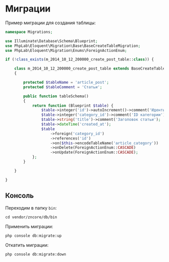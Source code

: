 # Миграции

Пример миграции для создания таблицы:

```php
namespace Migrations;

use Illuminate\Database\Schema\Blueprint;
use PhpLab\Eloquent\Migration\Base\BaseCreateTableMigration;
use PhpLab\Eloquent\Migration\Enums\ForeignActionEnum;

if (!class_exists(m_2014_10_12_200000_create_post_table::class)) {

    class m_2014_10_12_200000_create_post_table extends BaseCreateTableMigration
    {

        protected $tableName = 'article_post';
        protected $tableComment = 'Статьи';

        public function tableSchema()
        {
            return function (Blueprint $table) {
                $table->integer('id')->autoIncrement()->comment('Идентификатор');
                $table->integer('category_id')->comment('ID категории');
                $table->string('title')->comment('Заголовок статьи');
                $table->dateTime('created_at');
                $table
                    ->foreign('category_id')
                    ->references('id')
                    ->on($this->encodeTableName('article_category'))
                    ->onDelete(ForeignActionEnum::CASCADE)
                    ->onUpdate(ForeignActionEnum::CASCADE);
            };
        }

    }

}
```

## Консоль

Переходим в папку `bin`:

    cd vendor/zncore/db/bin

Применить миграции:

    php console db:migrate:up

Откатить миграции:

    php console db:migrate:down

